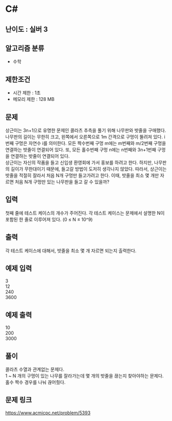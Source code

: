 # C#

## 난이도 : 실버 3

## 알고리즘 분류
  - 수학

## 제한조건
  - 시간 제한 : 1초
  - 메모리 제한 : 128 MB

## 문제
상근이는 3n+1으로 유명한 문제인 콜라츠 추측을 풀기 위해 나무판와 밧줄을 구매했다. 나무판의 길이는 무한히 크고, 왼쪽에서 오른쪽으로 1m 간격으로 구멍이 뚤려져 있다. i번째 구멍은 자연수 i를 의미한다. 모든 짝수번째 구멍 m에는 m번째와 m/2번째 구멍을 연결하는 밧줄이 연결되어 있다. 또, 모든 홀수번째 구멍 n에는 n번째와 3n+1번째 구멍을 연결하는 밧줄이 연결되어 있다.<br/>
상근이는 자신의 작품을 들고 신입생 환영회에 가서 홍보를 하려고 한다. 하지만, 나무판의 길이가 무한대이기 때문에, 들고갈 방법이 도저히 생각나지 않았다. 따라서, 상근이는 밧줄을 적절히 잘라서 처음 N개 구멍만 들고가려고 한다. 이때, 밧줄을 최소 몇 개만 자르면 처음 N개 구멍만 있는 나무판을 들고 갈 수 있을까?<br/>

## 입력
첫째 줄에 테스트 케이스의 개수가 주어진다. 각 테스트 케이스는 문제에서 설명한 N이 포함된 한 줄로 이루어져 있다. (0 ≤ N ≤ 10^9)<br/>

## 출력
각 테스트 케이스에 대해서, 밧줄을 최소 몇 개 자르면 되는지 출력한다.<br/>

## 예제 입력
3<br/>
12<br/>
240<br/>
3600<br/>

## 예제 출력
10<br/>
200<br/>
3000<br/>

## 풀이
콜라츠 수열과 관계없는 문제다.<br/>
1 ~ N 개의 구멍이 있는 나무를 잘라가는데 몇 개의 밧줄을 끊는지 찾아야하는 문제다.<br/>
홀수 짝수 경우를 나눠 끊어줬다.<br/>

## 문제 링크
https://www.acmicpc.net/problem/5393